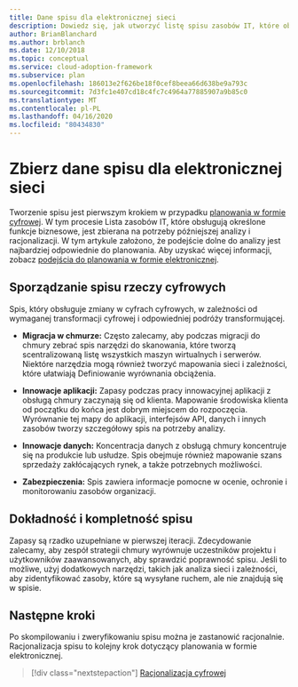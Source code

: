 ```yaml
---
title: Dane spisu dla elektronicznej sieci
description: Dowiedz się, jak utworzyć listę spisu zasobów IT, które obsługują określone funkcje biznesowe w celu późniejszej analizy i racjonalizacji.
author: BrianBlanchard
ms.author: brblanch
ms.date: 12/10/2018
ms.topic: conceptual
ms.service: cloud-adoption-framework
ms.subservice: plan
ms.openlocfilehash: 186013e2f626be18f0cef8beea66d638be9a793c
ms.sourcegitcommit: 7d3fc1e407cd18c4fc7c4964a77885907a9b85c0
ms.translationtype: MT
ms.contentlocale: pl-PL
ms.lasthandoff: 04/16/2020
ms.locfileid: "80434830"
---
```

# <a name="gather-inventory-data-for-a-digital-estate"></a>Zbierz dane spisu dla elektronicznej sieci

Tworzenie spisu jest pierwszym krokiem w przypadku [planowania w formie cyfrowej](./index.md). W tym procesie Lista zasobów IT, które obsługują określone funkcje biznesowe, jest zbierana na potrzeby późniejszej analizy i racjonalizacji. W tym artykule założono, że podejście dolne do analizy jest najbardziej odpowiednie do planowania. Aby uzyskać więcej informacji, zobacz [podejścia do planowania w formie elektronicznej](./approach.md).

## <a name="take-inventory-of-a-digital-estate"></a>Sporządzanie spisu rzeczy cyfrowych

Spis, który obsługuje zmiany w cyfrach cyfrowych, w zależności od wymaganej transformacji cyfrowej i odpowiedniej podróży transformującej.

- **Migracja w chmurze:**  Często zalecamy, aby podczas migracji do chmury zebrać spis narzędzi do skanowania, które tworzą scentralizowaną listę wszystkich maszyn wirtualnych i serwerów. Niektóre narzędzia mogą również tworzyć mapowania sieci i zależności, które ułatwiają Definiowanie wyrównania obciążenia.

- **Innowacje aplikacji:** Zapasy podczas pracy innowacyjnej aplikacji z obsługą chmury zaczynają się od klienta. Mapowanie środowiska klienta od początku do końca jest dobrym miejscem do rozpoczęcia. Wyrównanie tej mapy do aplikacji, interfejsów API, danych i innych zasobów tworzy szczegółowy spis na potrzeby analizy.

- **Innowacje danych:** Koncentracja danych z obsługą chmury koncentruje się na produkcie lub usłudze. Spis obejmuje również mapowanie szans sprzedaży zakłócających rynek, a także potrzebnych możliwości.

- **Zabezpieczenia:** Spis zawiera informacje pomocne w ocenie, ochronie i monitorowaniu zasobów organizacji.

## <a name="accuracy-and-completeness-of-an-inventory"></a>Dokładność i kompletność spisu

Zapasy są rzadko uzupełniane w pierwszej iteracji. Zdecydowanie zalecamy, aby zespół strategii chmury wyrównuje uczestników projektu i użytkowników zaawansowanych, aby sprawdzić poprawność spisu. Jeśli to możliwe, użyj dodatkowych narzędzi, takich jak analiza sieci i zależności, aby zidentyfikować zasoby, które są wysyłane ruchem, ale nie znajdują się w spisie.

## <a name="next-steps"></a>Następne kroki

Po skompilowaniu i zweryfikowaniu spisu można je zastanowić racjonalnie. Racjonalizacja spisu to kolejny krok dotyczący planowania w formie elektronicznej.

> [!div class="nextstepaction"]
> [Racjonalizacja cyfrowej](./rationalize.md)
